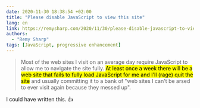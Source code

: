 ```yaml
---
date: 2020-11-30 18:38:54 +02:00
title: "Please disable JavaScript to view this site"
lang: en
link: https://remysharp.com/2020/11/30/please-disable-javascript-to-view-this-site
authors:
  - "Remy Sharp"
tags: [JavaScript, progressive enhancement]
---
```


> Most of the web sites I visit on an average day require JavaScript to allow me to navigate the site fully. <mark>At least once a week there will be a web site that fails to fully load JavaScript for me and I'll (rage) quit the site</mark> and usually committing it to a bank of "web sites I can't be arsed to ever visit again because they messed up".

I could have written this. 👍
